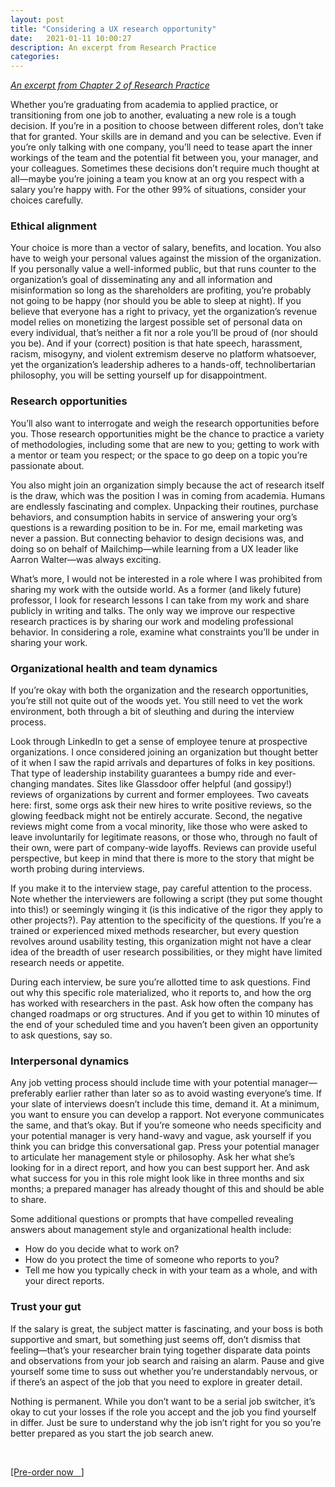 ```yaml
---
layout: post
title: "Considering a UX research opportunity"
date:   2021-01-11 10:00:27
description: An excerpt from Research Practice
categories:
---
```

*[An excerpt from Chapter 2 of Research Practice](../book)*

Whether you’re graduating from academia to applied practice, or transitioning from one job to another, evaluating a new role is a tough decision. If you’re in a position to choose between different roles, don’t take that for granted. Your skills are in demand and you can be selective. Even if you’re only talking with one company, you’ll need to tease apart the inner workings of the team and the potential fit between you, your manager, and your colleagues. Sometimes these decisions don’t require much thought at all—maybe you’re joining a team you know at an org you respect with a salary you’re happy with. For the other 99% of situations, consider your choices carefully.

### Ethical alignment

Your choice is more than a vector of salary, benefits, and location. You also have to weigh your personal values against the mission of the organization. If you personally value a well-informed public, but that runs counter to the organization’s goal of disseminating any and all information and misinformation so long as the shareholders are profiting, you’re probably not going to be happy (nor should you be able to sleep at night). If you believe that everyone has a right to privacy, yet the organization’s revenue model relies on monetizing the largest possible set of personal data on every individual, that’s neither a fit nor a role you’ll be proud of (nor should you be). And if your (correct) position is that hate speech, harassment, racism, misogyny, and violent extremism deserve no platform whatsoever, yet the organization’s leadership adheres to a hands-off, technolibertarian philosophy, you will be setting yourself up for disappointment.

### Research opportunities

You’ll also want to interrogate and weigh the research opportunities before you. Those research opportunities might be the chance to practice a variety of methodologies, including some that are new to you; getting to work with a mentor or team you respect; or the space to go deep on a topic you’re passionate about.

You also might join an organization simply because the act of research itself is the draw, which was the position I was in coming from academia. Humans are endlessly fascinating and complex. Unpacking their routines, purchase behaviors, and consumption habits in service of answering your org’s questions is a rewarding position to be in. For me, email marketing was never a passion. But connecting behavior to design decisions was, and doing so on behalf of Mailchimp—while learning from a UX leader like Aarron Walter—was always exciting.

What’s more, I would not be interested in a role where I was prohibited from sharing my work with the outside world. As a former (and likely future) professor, I look for research lessons I can take from my work and share publicly in writing and talks. The only way we improve our respective research practices is by sharing our work and modeling professional behavior. In considering a role, examine what constraints you’ll be under in sharing your work.

### Organizational health and team dynamics

If you’re okay with both the organization and the research opportunities, you’re still not quite out of the woods yet. You still need to vet the work environment, both through a bit of sleuthing and during the interview process.

Look through LinkedIn to get a sense of employee tenure at prospective organizations. I once considered joining an organization but thought better of it when I saw the rapid arrivals and departures of folks in key positions. That type of leadership instability guarantees a bumpy ride and ever-changing mandates. Sites like Glassdoor offer helpful (and gossipy!) reviews of organizations by current and former employees. Two caveats here: first, some orgs ask their new hires to write positive reviews, so the glowing feedback might not be entirely accurate. Second, the negative reviews might come from a vocal minority, like those who were asked to leave involuntarily for legitimate reasons, or those who, through no fault of their own, were part of company-wide layoffs. Reviews can provide useful perspective, but keep in mind that there is more to the story that might be worth probing during interviews.

If you make it to the interview stage, pay careful attention to the process. Note whether the interviewers are following a script (they put some thought into this!) or seemingly winging it (is this indicative of the rigor they apply to other projects?). Pay attention to the specificity of the questions. If you’re a trained or experienced mixed methods researcher, but every question revolves around usability testing, this organization might not have a clear idea of the breadth of user research possibilities, or they might have limited research needs or appetite.

During each interview, be sure you’re allotted time to ask questions. Find out why this specific role materialized, who it reports to, and how the org has worked with researchers in the past. Ask how often the company has changed roadmaps or org structures. And if you get to within 10 minutes of the end of your scheduled time and you haven’t been given an opportunity to ask questions, say so.

### Interpersonal dynamics

Any job vetting process should include time with your potential manager—preferably earlier rather than later so as to avoid wasting everyone’s time. If your slate of interviews doesn’t include this time, demand it. At a minimum, you want to ensure you can develop a rapport. Not everyone communicates the same, and that’s okay. But if you’re someone who needs specificity and your potential manager is very hand-wavy and vague, ask yourself if you think you can bridge this conversational gap.
Press your potential manager to articulate her management style or philosophy. Ask her what she’s looking for in a direct report, and how you can best support her. And ask what success for you in this role might look like in three months and six months; a prepared manager has already thought of this and should be able to share.

Some additional questions or prompts that have compelled revealing answers about management style and organizational health include:
* How do you decide what to work on?
* How do you protect the time of someone who reports to you?
* Tell me how you typically check in with your team as a whole, and with your direct reports.

### Trust your gut

If the salary is great, the subject matter is fascinating, and your boss is both supportive and smart, but something just seems off, don’t dismiss that feeling—that’s your researcher brain tying together disparate data points and observations from your job search and raising an alarm. Pause and give yourself some time to suss out whether you’re understandably nervous, or if there’s an aspect of the job that you need to explore in greater detail.

Nothing is permanent. While you don’t want to be a serial job switcher, it’s okay to cut your losses if the role you accept and the job you find yourself in differ. Just be sure to understand why the job isn’t right for you so you’re better prepared as you start the job search anew.

<br />
<p><a href="https://www.amazon.com/dp/B08P9VZJFN?ref_=pe_3052080_276849420" target="blank">[Pre-order now &nbsp; <i class="fas fa-external-link-alt"></i>]</a></p>
